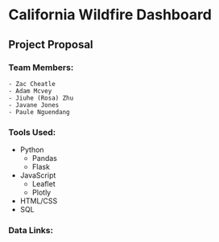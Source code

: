# California Wildfire Dashboard


## Project Proposal

  
  ### Team Members:
    - Zac Cheatle
    - Adam Mcvey
    - Jiuhe (Rosa) Zhu
    - Javane Jones
    - Paule Nguendang
    
  ### Tools Used:
  - Python
    - Pandas
    - Flask
  - JavaScript
    - Leaflet
    - Plotly
  - HTML/CSS
  - SQL
  
  ### Data Links:
    
    
##


##


##



  
 

